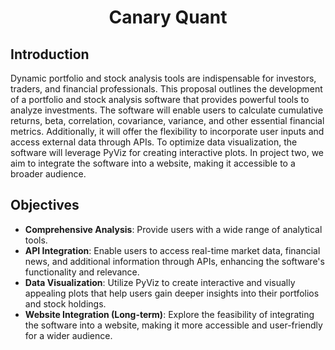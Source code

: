 <h1 align='center'>
Canary Quant
</h1>

<h2>
Introduction
</h2>

Dynamic portfolio and stock analysis tools are indispensable for investors, traders, and financial professionals. This proposal outlines the development of a portfolio and stock analysis software that provides powerful tools to analyze investments. The software will enable users to calculate cumulative returns, beta, correlation, covariance, variance, and other essential financial metrics. Additionally, it will offer the flexibility to incorporate user inputs and access external data through APIs. To optimize data visualization, the software will leverage PyViz for creating interactive plots. In project two, we aim to integrate the software into a website, making it accessible to a broader audience. 

<h2>
Objectives
</h2>

- **Comprehensive Analysis**: Provide users with a wide range of analytical tools. <br>
- **API Integration**: Enable users to access real-time market data, financial news, and additional information through APIs, enhancing the software's functionality and relevance. <br>
- **Data Visualization**: Utilize PyViz to create interactive and visually appealing plots that help users gain deeper insights into their portfolios and stock holdings. <br>
- **Website Integration (Long-term)**: Explore the feasibility of integrating the software into a website, making it more accessible and user-friendly for a wider audience.<br>
